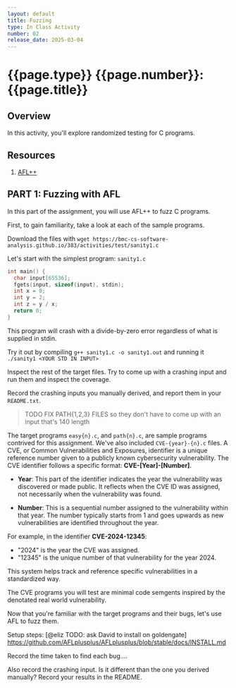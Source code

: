 ```yaml
---
layout: default
title: Fuzzing
type: In Class Activity
number: 02
release_date: 2025-03-04
---
```


{{page.type}} {{page.number}}: {{page.title}}
=============================================================


## Overview

In this activity, you'll explore randomized testing for C programs.  

## Resources
1. [AFL++](https://aflplus.plus/)

## PART 1: Fuzzing with AFL

In this part of the assignment, you will use AFL++ to fuzz C programs. 

First, to gain familiarity, take a look at each of the sample programs.

Download the files with 
`wget https://bmc-cs-software-analysis.github.io/383/activities/test/sanity1.c`

Let's start with the simplest program: `sanity1.c`

```C
int main() {
  char input[65536];
  fgets(input, sizeof(input), stdin);
  int x = 0;
  int y = 2;
  int z = y / x;
  return 0;
}
```

This program will crash with a divide-by-zero error regardless of what is supplied in stdin.

Try it out by compiling `g++ sanity1.c -o sanity1.out`
and running it `./sanity1 <YOUR STD IN INPUT>` 

Inspect the rest of the target files. Try to come up with a crashing input and run them and inspect the coverage. 

Record the crashing inputs you manually derived, and report them in your `README.txt`.

> TODO FIX PATH{1,2,3} FILES so they don't have to come up with an input that's 140 length


The target programs `easy{n}.c`, and `path{n}.c`, are sample programs contrived for this assignment. We've also included `CVE-{year}-{n}.c` files. A CVE, or Common Vulnerabilities and Exposures, identifier is a unique reference number given to a publicly known cybersecurity vulnerability. The CVE identifier follows a specific format: **CVE-[Year]-[Number]**.

- **Year**: This part of the identifier indicates the year the vulnerability was discovered or made public. It reflects when the CVE ID was assigned, not necessarily when the vulnerability was found.
  
- **Number**: This is a sequential number assigned to the vulnerability within that year. The number typically starts from 1 and goes upwards as new vulnerabilities are identified throughout the year.

For example, in the identifier **CVE-2024-12345**:
- "2024" is the year the CVE was assigned.
- "12345" is the unique number of that vulnerability for the year 2024.

This system helps track and reference specific vulnerabilities in a standardized way. 

The CVE programs you will test are minimal code semgents inspired by the denotated real world vulnerability.

Now that you're familiar with the target programs and their bugs, let's use AFL to fuzz them. 


Setup steps: [@eliz TODO: ask David to install on goldengate] https://github.com/AFLplusplus/AFLplusplus/blob/stable/docs/INSTALL.md

Record the time taken to find each bug.... 

Also record the crashing input. Is it different than the one you derived manually? Record your results in the README.

